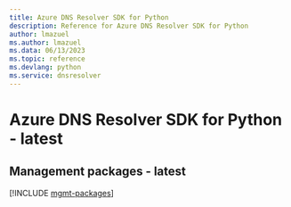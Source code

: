 ```yaml
---
title: Azure DNS Resolver SDK for Python
description: Reference for Azure DNS Resolver SDK for Python
author: lmazuel
ms.author: lmazuel
ms.data: 06/13/2023
ms.topic: reference
ms.devlang: python
ms.service: dnsresolver
---
```

# Azure DNS Resolver SDK for Python - latest

## Management packages - latest
[!INCLUDE [mgmt-packages](dns-resolver-mgmt-index.md)]